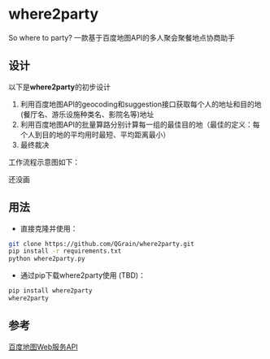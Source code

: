 # where2party
So where to party? 一款基于百度地图API的多人聚会聚餐地点协商助手

## 设计

以下是**where2party**的初步设计

1. 利用百度地图API的geocoding和suggestion接口获取每个人的地址和目的地(餐厅名、游乐设施种类名、影院名等)地址
2. 利用百度地图API的批量算路分别计算每一组的最佳目的地（最佳的定义：每个人到目的地的平均用时最短、平均距离最小）
3. 最终裁决

工作流程示意图如下：

还没画

## 用法

- 直接克隆并使用：
```bash
git clone https://github.com/QGrain/where2party.git
pip install -r requirements.txt
python where2party.py
```

- 通过pip下载where2party使用 (TBD)：
```bash
pip install where2party
where2party
```

## 参考

[百度地图Web服务API](https://lbsyun.baidu.com/faq/api?title=webapi)